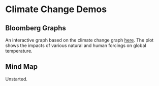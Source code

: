 # Climate Change Demos
## Bloomberg Graphs
An interactive graph based on the climate change graph [here](https://www.bloomberg.com/graphics/2015-whats-warming-the-world/). The plot shows the impacts of various natural and human forcings on global temperature.
## Mind Map
Unstarted.